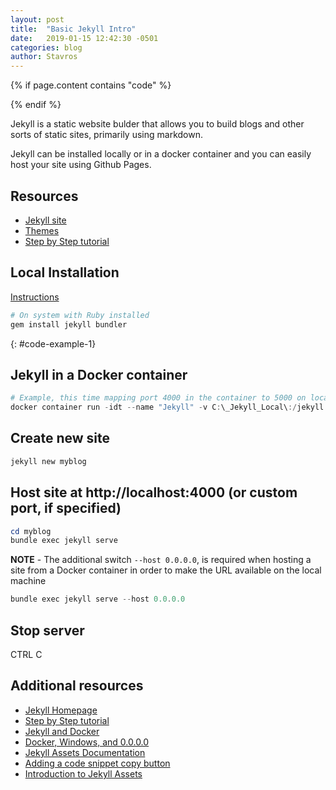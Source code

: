```yaml
---
layout: post
title:  "Basic Jekyll Intro"
date:   2019-01-15 12:42:30 -0501
categories: blog
author: Stavros
---
```

<script src="https://code.jquery.com/jquery-3.2.1.min.js"></script>
<script src="https://cdn.jsdelivr.net/npm/clipboard@1/dist/clipboard.min.js"></script>

{% if page.content contains "code" %}
<script>
<!-- clipboard.js code -->
</script>
{% endif %}

<script>
    // get all <code> elements
var allCodeBlocksElements = $( "code" );

allCodeBlocksElements.each(function(i) {
 	// add different id for each code block

	// target	
  var currentId = "codeblock" + (i + 1);
  $(this).attr('id', currentId);
     
  //trigger
  var clipButton = '<button class="btn" data-clipboard-target="#' + currentId + '"><img src="https://clipboardjs.com/assets/images/clippy.svg" width="13" alt="Copy to clipboard"></button>';
     $(this).after(clipButton);
  });
 
  new Clipboard('.btn');
</script>
Jekyll is a static website bulder that allows you to build blogs and other sorts of static sites, primarily using markdown.

Jekyll can be installed locally or in a docker container and you can easily host your site using Github Pages.

## Resources

- [Jekyll site](https://jekyllrb.com)
- [Themes](https://rubygems.org/)
- [Step by Step tutorial](https://jekyllrb.com/docs/step-by-step/01-setup/)

## Local Installation

[Instructions](https://jekyllrb.com/docs/)

```powershell
# On system with Ruby installed
gem install jekyll bundler
```
{: #code-example-1}

## Jekyll in a Docker container

```powershell
# Example, this time mapping port 4000 in the container to 5000 on localhost
docker container run -idt --name "Jekyll" -v C:\_Jekyll_Local\:/jekyll -p 5000:4000 jekyll/jekyll bash
```
## Create new site

```powershell
jekyll new myblog
```

## Host site at http://localhost:4000 (or custom port, if specified)

```powershell
cd myblog
bundle exec jekyll serve
```

**NOTE** - The additional switch ```--host 0.0.0.0```, is required when hosting a site from a Docker container in order to make the URL available on the local machine


```powershell
bundle exec jekyll serve --host 0.0.0.0
```
## Stop server

CTRL C

## Additional resources

- [Jekyll Homepage](https://jekyllrb.com)
- [Step by Step tutorial](https://jekyllrb.com/docs/step-by-step/01-setup/)
- [Jekyll and Docker](Jekyll-and-Docker)
- [Docker, Windows, and 0.0.0.0](https://tonyho.net/jekyll-docker-windows-and-0-0-0-0/)
- [Jekyll Assets Documentation](https://github.com/envygeeks/jekyll-assets/blob/master/README.md)
- [Adding a code snippet copy button](https://stackoverflow.com/questions/48078199/jekyll-code-snippet-copy-to-clipboard-button)
- [Introduction to Jekyll Assets](http://ixti.net/software/2012/12/30/unleash-mr-hyde-introduction-of-jekyll-assets.html)